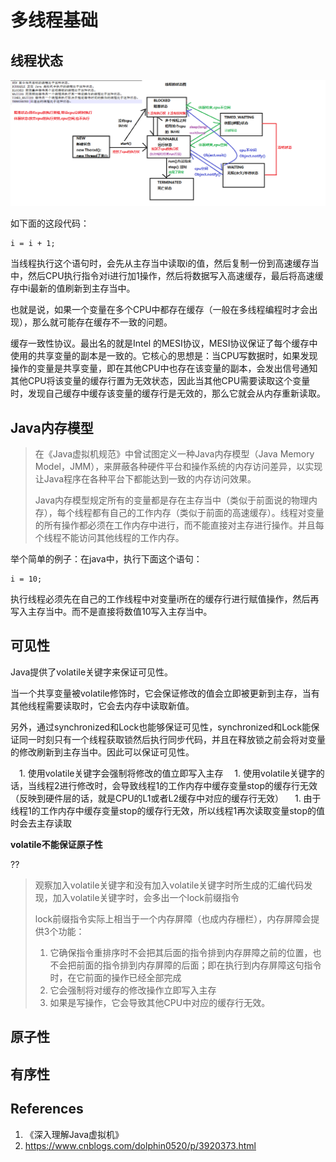 # 多线程基础

## 线程状态

![Thread06](%E5%A4%9A%E7%BA%BF%E7%A8%8B%E5%9F%BA%E7%A1%80_assets/Thread06.png)







如下面的这段代码：

```
i = i + 1;
```

 当线程执行这个语句时，会先从主存当中读取i的值，然后复制一份到高速缓存当中，然后CPU执行指令对i进行加1操作，然后将数据写入高速缓存，最后将高速缓存中i最新的值刷新到主存当中。

也就是说，如果一个变量在多个CPU中都存在缓存（一般在多线程编程时才会出现），那么就可能存在缓存不一致的问题。

缓存一致性协议。最出名的就是Intel 的MESI协议，MESI协议保证了每个缓存中使用的共享变量的副本是一致的。它核心的思想是：当CPU写数据时，如果发现操作的变量是共享变量，即在其他CPU中也存在该变量的副本，会发出信号通知其他CPU将该变量的缓存行置为无效状态，因此当其他CPU需要读取这个变量时，发现自己缓存中缓存该变量的缓存行是无效的，那么它就会从内存重新读取。

## Java内存模型

> 在《Java虚拟机规范》中曾试图定义一种Java内存模型（Java Memory Model，JMM），来屏蔽各种硬件平台和操作系统的内存访问差异，以实现让Java程序在各种平台下都能达到一致的内存访问效果。
>
> Java内存模型规定所有的变量都是存在主存当中（类似于前面说的物理内存），每个线程都有自己的工作内存（类似于前面的高速缓存）。线程对变量的所有操作都必须在工作内存中进行，而不能直接对主存进行操作。并且每个线程不能访问其他线程的工作内存。

举个简单的例子：在java中，执行下面这个语句：

```
i = 10;
```

执行线程必须先在自己的工作线程中对变量i所在的缓存行进行赋值操作，然后再写入主存当中。而不是直接将数值10写入主存当中。

## 可见性

Java提供了volatile关键字来保证可见性。

当一个共享变量被volatile修饰时，它会保证修改的值会立即被更新到主存，当有其他线程需要读取时，它会去内存中读取新值。

另外，通过synchronized和Lock也能够保证可见性，synchronized和Lock能保证同一时刻只有一个线程获取锁然后执行同步代码，并且在释放锁之前会将对变量的修改刷新到主存当中。因此可以保证可见性。

　1. 使用volatile关键字会强制将修改的值立即写入主存
　1. 使用volatile关键字的话，当线程2进行修改时，会导致线程1的工作内存中缓存变量stop的缓存行无效（反映到硬件层的话，就是CPU的L1或者L2缓存中对应的缓存行无效）
　1. 由于线程1的工作内存中缓存变量stop的缓存行无效，所以线程1再次读取变量stop的值时会去主存读取

**volatile不能保证原子性**

??

> 观察加入volatile关键字和没有加入volatile关键字时所生成的汇编代码发现，加入volatile关键字时，会多出一个lock前缀指令
>
> lock前缀指令实际上相当于一个内存屏障（也成内存栅栏），内存屏障会提供3个功能：
>
> 1. 它确保指令重排序时不会把其后面的指令排到内存屏障之前的位置，也不会把前面的指令排到内存屏障的后面；即在执行到内存屏障这句指令时，在它前面的操作已经全部完成
> 2. 它会强制将对缓存的修改操作立即写入主存
> 3. 如果是写操作，它会导致其他CPU中对应的缓存行无效。

## 原子性

## 有序性

## References

1. 《深入理解Java虚拟机》
2. https://www.cnblogs.com/dolphin0520/p/3920373.html